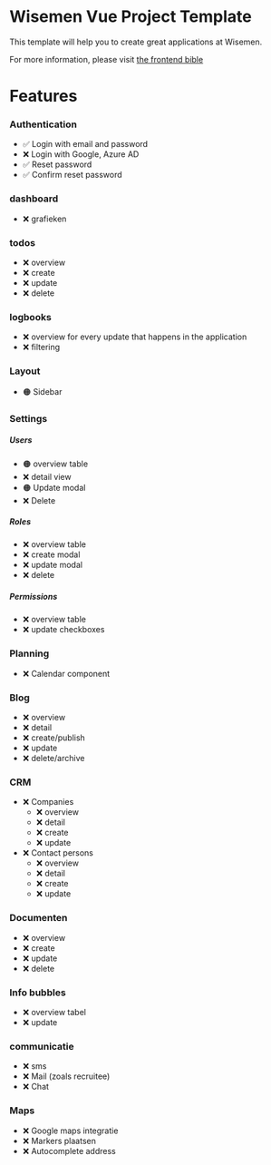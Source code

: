 # Wisemen Vue Project Template

This template will help you to create great applications at Wisemen.

For more information, please visit [the frontend bible](https://thefrontendbible.com/project-template)

# Features

### Authentication
- ✅ Login with email and password
- ❌ Login with Google, Azure AD
- ✅ Reset password
- ✅ Confirm reset password
### dashboard
- ❌ grafieken
### todos
- ❌ overview
- ❌ create
- ❌ update
- ❌ delete
### logbooks
- ❌ overview for every update that happens in the application
- ❌ filtering
### Layout
- 🟠 Sidebar
### Settings

##### Users
- 🟠 overview table
- ❌ detail view
- 🟠 Update modal
- ❌ Delete
##### Roles
- ❌ overview table
- ❌ create modal
- ❌ update modal
- ❌ delete
##### Permissions
- ❌ overview table
- ❌ update checkboxes

### Planning
- ❌ Calendar component
### Blog
- ❌ overview
- ❌ detail
- ❌ create/publish
- ❌ update
- ❌ delete/archive
### CRM
- ❌ Companies
	- ❌ overview
	- ❌ detail
	- ❌ create
	- ❌ update
- ❌ Contact persons
	- ❌ overview
	- ❌ detail
	- ❌ create
	- ❌ update
### Documenten
- ❌ overview
- ❌ create
- ❌ update
- ❌ delete
### Info bubbles
- ❌ overview tabel
- ❌ update
### communicatie
- ❌ sms
- ❌ Mail (zoals recruitee)
- ❌ Chat

### Maps
- ❌ Google maps integratie
- ❌ Markers plaatsen
- ❌ Autocomplete address
